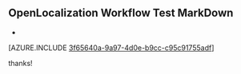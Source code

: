 ## OpenLocalization Workflow Test MarkDown
* 

[AZURE.INCLUDE [3f65640a-9a97-4d0e-b9cc-c95c91755adf](calleeMd1.md)]

 
thanks!